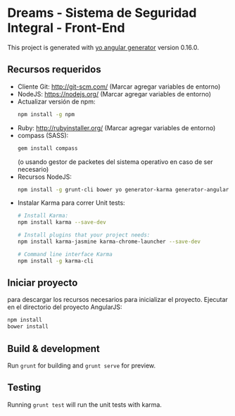 # Dreams - Sistema de Seguridad Integral - Front-End

This project is generated with [yo angular generator](https://github.com/yeoman/generator-angular)
version 0.16.0.

## Recursos requeridos
* Cliente Git: http://git-scm.com/ (Marcar agregar variables de entorno)
* NodeJS: https://nodejs.org/ (Marcar agregar variables de entorno)
* Actualizar versión de npm:
  ```sh
  npm install -g npm
  ```
* Ruby: http://rubyinstaller.org/ (Marcar agregar variables de entorno)
* compass (SASS):
  ```sh
  gem install compass
  ```
  (o usando gestor de packetes del sistema operativo en caso de ser necesario)
* Recursos NodeJS:
  ```sh
  npm install -g grunt-cli bower yo generator-karma generator-angular
  ```
* Instalar Karma para correr Unit tests:
  ```sh
  # Install Karma:
  npm install karma --save-dev

  # Install plugins that your project needs:
  npm install karma-jasmine karma-chrome-launcher --save-dev

  # Command line interface Karma
  npm install -g karma-cli
  ```

## Iniciar proyecto

para descargar los recursos necesarios para inicializar el proyecto. Ejecutar en el directorio del proyecto AngularJS:
```sh
npm install
bower install
```

## Build & development

Run `grunt` for building and `grunt serve` for preview.

## Testing

Running `grunt test` will run the unit tests with karma.
